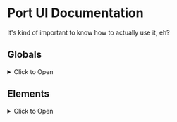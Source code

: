 # Port UI Documentation
It's kind of important to know how to actually use it, eh?

## Globals
<details>
<summary>Click to Open</summary>

[portui](./globals/portui.md)

[ConVars](./globals/convars.md) \
[Materials](./globals/materials.md) \
[Elements](./globals/elements.md) \
[Input](./globals/input.md) \
[Renderer](./globals/renderer.md)

</details>

## Elements
<details>
<summary>Click to Open</summary>

[Base Element](./elements/base.md)

[Button](./elements/button.md) \
[Checkbox](./elements/checkbox.md) \
[Label](./elements/label.md) \
[Labeled Checkbox](./elements/labeled_checkbox.md) \
[Textbox](./elements/textbox.md) \
[Number Spinner](./elements/number_spinner.md) \
[Window](./elements/window.md) \
[Radio Button](./elements/radio_button.md) \
[Slider](./elements/slider.md) \
[Popup Window](./elements/popup_window.md)

</details>
